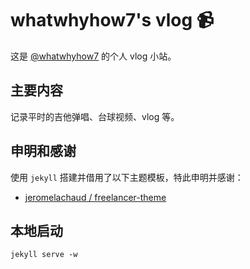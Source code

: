 # whatwhyhow7's vlog 📹

这是 [@whatwhyhow7](https://whatwhyhow7.github.io/video) 的个人 vlog 小站。

## 主要内容

记录平时的吉他弹唱、台球视频、vlog 等。

## 申明和感谢

使用 `jekyll` 搭建并借用了以下主题模板，特此申明并感谢：

- [jeromelachaud / freelancer-theme](https://github.com/jeromelachaud/freelancer-theme)

## 本地启动

```shell
jekyll serve -w
```

